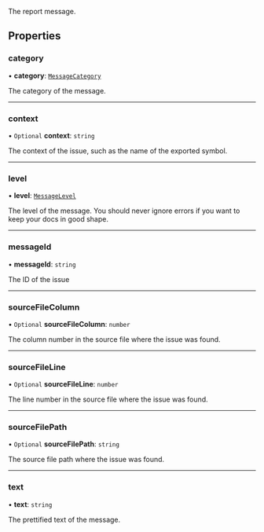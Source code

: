 The report message.

## Properties

### category

• **category**: [`MessageCategory`](../index.md#messagecategory)

The category of the message.

___

### context

• `Optional` **context**: `string`

The context of the issue, such as the name of the exported symbol.

___

### level

• **level**: [`MessageLevel`](../index.md#messagelevel)

The level of the message. You should never ignore errors if
you want to keep your docs in good shape.

___

### messageId

• **messageId**: `string`

The ID of the issue

___

### sourceFileColumn

• `Optional` **sourceFileColumn**: `number`

The column number in the source file where the issue was found.

___

### sourceFileLine

• `Optional` **sourceFileLine**: `number`

The line number in the source file where the issue was found.

___

### sourceFilePath

• `Optional` **sourceFilePath**: `string`

The source file path where the issue was found.

___

### text

• **text**: `string`

The prettified text of the message.
